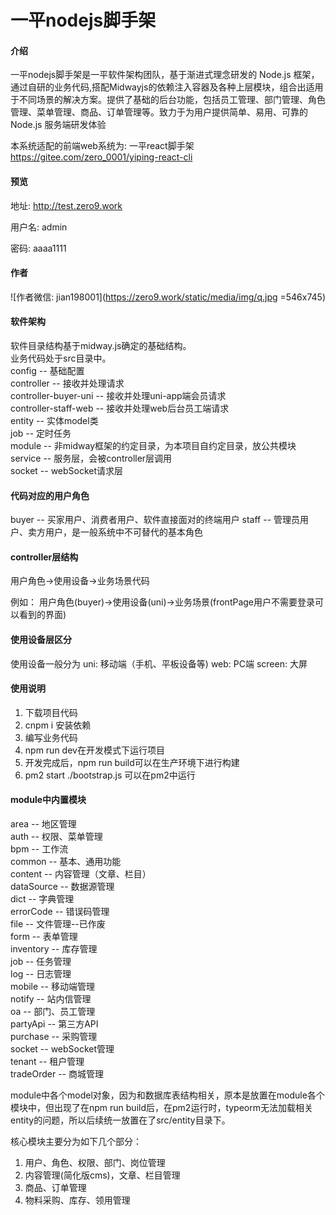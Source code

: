 # 一平nodejs脚手架

#### 介绍
一平nodejs脚手架是一平软件架构团队，基于渐进式理念研发的 Node.js 框架，通过自研的业务代码,搭配Midwayjs的依赖注入容器及各种上层模块，组合出适用于不同场景的解决方案。提供了基础的后台功能，包括员工管理、部门管理、角色管理、菜单管理、商品、订单管理等。致力于为用户提供简单、易用、可靠的 Node.js 服务端研发体验

本系统适配的前端web系统为: 一平react脚手架 https://gitee.com/zero_0001/yiping-react-cli

#### 预览

地址: http://test.zero9.work

用户名: admin

密码: aaaa1111

#### 作者

![作者微信: jian198001](https://zero9.work/static/media/img/q.jpg  =546x745)

#### 软件架构
软件目录结构基于midway.js确定的基础结构。<br/>
业务代码处于src目录中。<br/>
config -- 基础配置<br/>
controller -- 接收并处理请求<br/>
controller-buyer-uni -- 接收并处理uni-app端会员请求<br/>
controller-staff-web -- 接收并处理web后台员工端请求<br/>
entity -- 实体model类<br/>
job -- 定时任务<br/>
module -- 非midway框架的约定目录，为本项目自约定目录，放公共模块<br/>
service -- 服务层，会被controller层调用<br/>
socket -- webSocket请求层<br/>

#### 代码对应的用户角色
buyer -- 买家用户、消费者用户、软件直接面对的终端用户
staff -- 管理员用户、卖方用户，是一般系统中不可替代的基本角色

#### controller层结构
用户角色->使用设备->业务场景代码

例如：
用户角色(buyer)->使用设备(uni)->业务场景(frontPage用户不需要登录可以看到的界面)

#### 使用设备层区分

使用设备一般分为
uni: 移动端（手机、平板设备等)
web: PC端
screen: 大屏


#### 使用说明

1.  下载项目代码
2.  cnpm i 安装依赖
3.  编写业务代码
4.  npm run dev在开发模式下运行项目
5.  开发完成后，npm run build可以在生产环境下进行构建
6.  pm2 start ./bootstrap.js 可以在pm2中运行

#### module中内置模块

area -- 地区管理<br/>
auth -- 权限、菜单管理<br/>
bpm -- 工作流<br/>
common -- 基本、通用功能<br/>
content -- 内容管理（文章、栏目）<br/>
dataSource -- 数据源管理<br/>
dict -- 字典管理<br/>
errorCode -- 错误码管理<br/>
file -- 文件管理--已作废<br/>
form -- 表单管理<br/>
inventory -- 库存管理<br/>
job -- 任务管理<br/>
log -- 日志管理<br/>
mobile -- 移动端管理<br/>
notify -- 站内信管理<br/>
oa -- 部门、员工管理<br/>
partyApi -- 第三方API<br/>
purchase -- 采购管理<br/>
socket -- webSocket管理<br/>
tenant -- 租户管理<br/>
tradeOrder -- 商城管理<br/>

module中各个model对象，因为和数据库表结构相关，原本是放置在module各个模块中，但出现了在npm run build后，在pm2运行时，typeorm无法加载相关entity的问题，所以后续统一放置在了src/entity目录下。

核心模块主要分为如下几个部分：
1. 用户、角色、权限、部门、岗位管理
2. 内容管理(简化版cms)，文章、栏目管理
3. 商品、订单管理
4. 物料采购、库存、领用管理
